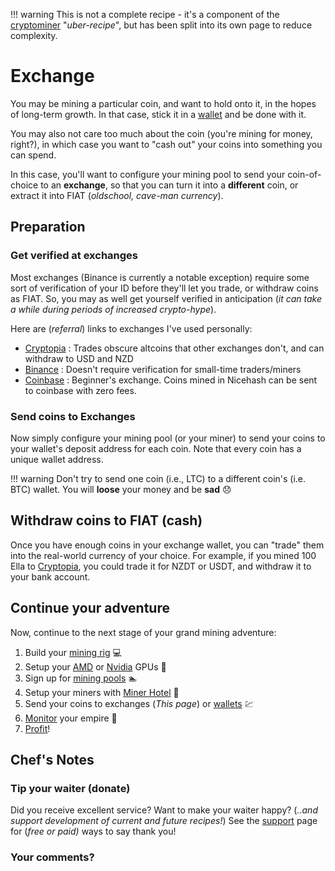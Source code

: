 !!! warning
    This is not a complete recipe - it's a component of the [cryptominer](/recipies/cryptominer/) "_uber-recipe_", but has been split into its own page to reduce complexity.

# Exchange

You may be mining a particular coin, and want to hold onto it, in the hopes of long-term growth. In that case, stick it in a [wallet](/recipies/cryptominer/wallet/) and be done with it.

You may also not care too much about the coin (you're mining for money, right?), in which case you want to "cash out" your coins into something you can spend.

In this case, you'll want to configure your mining pool to send your coin-of-choice to an **exchange**, so that you can turn it into a **different** coin, or extract it into FIAT (_oldschool, cave-man currency_).

## Preparation

### Get verified at exchanges

Most exchanges (Binance is currently a notable exception) require some sort of verification of your ID before they'll let you trade, or withdraw coins as FIAT.
So, you may as well get yourself verified in anticipation (_it can take a while during periods of increased crypto-hype_).

Here are (_referral_) links to exchanges I've used personally:

* [Cryptopia](https://www.cryptopia.co.nz/Register?referrer=funkypenguin) : Trades obscure altcoins that other exchanges don't, and can withdraw to USD and NZD
* [Binance](https://www.binance.com/?ref=15312815) : Doesn't require verification for small-time traders/miners
* [Coinbase](https://www.coinbase.com/join/5a4d1ed0ee3de40195a695c8) : Beginner's exchange. Coins mined in Nicehash can be sent to coinbase with zero fees.

### Send coins to Exchanges

Now simply configure your mining pool (or your miner) to send your coins to your wallet's deposit address for each coin. Note that every coin has a unique wallet address.

!!! warning
    Don't try to send one coin (i.e., LTC) to a different coin's (i.e. BTC) wallet. You will **loose** your money and be **sad** 😞

## Withdraw coins to FIAT (cash)

Once you have enough coins in your exchange wallet, you can "trade" them into the real-world currency of your choice. For example, if you mined 100 Ella to [Cryptopia](https://www.cryptopia.co.nz/Register?referrer=funkypenguin), you could trade it for NZDT or USDT, and withdraw it to your bank account.

## Continue your adventure

Now, continue to the next stage of your grand mining adventure:

1. Build your [mining rig](/recipies/cryptominer/mining-rig/) 💻
2. Setup your [AMD](/recipies/cryptominer/amd-gpu/) or [Nvidia](/recipies/cryptominer/nvidia-gpu/) GPUs 🎨
3. Sign up for [mining pools](/recipies/cryptominer/mining-pool/) :swimmer:
4. Setup your miners with [Miner Hotel](/recipies/cryptominer/minerhotel/) 🏨
5. Send your coins to exchanges (_This page_) or [wallets](/recipies/cryptominer/wallet/) 💹
6. [Monitor](/recipies/cryptominer/monitor/) your empire :heartbeat:
7. [Profit](/recipies/cryptominer/profit/)! 


## Chef's Notes

### Tip your waiter (donate) 

Did you receive excellent service? Want to make your waiter happy? (_..and support development of current and future recipes!_) See the [support](/support/) page for (_free or paid)_ ways to say thank you! 

### Your comments? 
